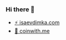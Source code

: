 ### Hi there 👋


- [⚡ isaevdimka.com](https://isaevdimka.com)
- [🤔 coinwith.me](https://coinwith.me)
<!--
**IsaevDimka/isaevdimka** is a ✨ _special_ ✨ repository because its `README.md` (this file) appears on your GitHub profile.

Here are some ideas to get you started:

- 🔭 I’m currently working on ...
- 🌱 I’m currently learning ...
- 👯 I’m looking to collaborate on ...
- 🤔 I’m looking for help with ...
- 💬 Ask me about ...
- 📫 How to reach me: ...
- 😄 Pronouns: ...
- ⚡ Fun fact: ...
-->
